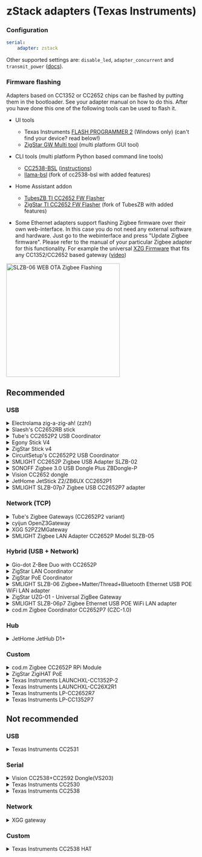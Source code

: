 # zStack adapters (Texas Instruments)

### Configuration

```yaml
serial:
    adapter: zstack
```

Other supported settings are: `disable_led`, `adapter_concurrent` and `transmit_power` ([docs](../configuration/adapter-settings.md)).

### Firmware flashing

Adapters based on CC1352 or CC2652 chips can be flashed by putting them in the bootloader. See your adapter manual on how to do this. After you have done this one of the following tools can be used to flash it.

-   UI tools
    -   Texas Instruments [FLASH PROGRAMMER 2](https://www.ti.com/tool/FLASH-PROGRAMMER) (Windows only) (can't find your device? read below!)
    -   [ZigStar GW Multi tool](https://github.com/xyzroe/ZigStarGW-MT) (multi platform GUI tool)
-   CLI tools (multi platform Python based command line tools)
    -   [CC2538-BSL](https://github.com/JelmerT/cc2538-bsl) ([instructions](./flashing/flashing_via_cc2538-bsl.md))
    -   [llama-bsl](https://github.com/electrolama/llama-bsl) (fork of cc2538-bsl with added features)
-   Home Assistant addon

    -   [TubesZB TI CC2652 FW Flasher](https://github.com/tube0013/tubeszb_addons)
    -   [ZigStar TI CC2652 FW Flasher](https://github.com/mercenaruss/zigstar_addons) (fork of TubesZB with added features)

-   Some Ethernet adapters support flashing Zigbee firmware over their own web-interface. In this case you do not need any external software and hardware. Just go to the webinterface and press "Update Zigbee firmware". Please refer to the manual of your particular Zigbee adapter for this functionality. For example the universal [XZG Firmware](https://github.com/xyzroe/XZG) that fits any CC1352/CC2652 based gateway ([video](https://github.com/Koenkk/zigbee2mqtt.io/assets/6440415/c2ca1d4c-166a-4bd9-b642-86595da1dcdb))

<img src="../../images/flashing/web-interface-ota-flashing.jpg" title="SLZB-06 WEB OTA Zigbee Flashing" height=300 />

## Recommended

### USB

<details>
<summary>Electrolama zig-a-zig-ah! (zzh!)</summary>
    
USB connected adapter with external antenna based on CC2652R chip  
* [Coordinator firmware](https://github.com/Koenkk/Z-Stack-firmware/raw/Z-Stack_3.x.0_coordinator_20230507/coordinator/Z-Stack_3.x.0/bin/CC2652R_coordinator_20230507.zip)  
* [Router firmware](https://github.com/Koenkk/Z-Stack-firmware/raw/Z-Stack_3.x.0_router_20221102/router/Z-Stack_3.x.0/bin/CC2652R_router_20221102.zip)  
* [Flashing instructions](https://electrolama.com/radio-docs/#step-3-flash-the-firmware-on-your-stick) or see "Flashing CC1352/CC2652/CC2538 based adapters" below
* [Buy](https://shop.electrolama.com/collections/usb-rf-sticks/products/zzh-multiprotocol-rf-stick)

<img src="../../images/zzh.jpg" width="200" />
</details>

<details>
<summary>Slaesh's CC2652RB stick</summary>

USB connected adapter with external antenna based on CC2652RB chip

-   [Coordinator firmware](https://github.com/Koenkk/Z-Stack-firmware/raw/Z-Stack_3.x.0_coordinator_20230507/coordinator/Z-Stack_3.x.0/bin/CC2652RB_coordinator_20230507.zip)
-   [Router firmware](https://github.com/Koenkk/Z-Stack-firmware/raw/Z-Stack_3.x.0_router_20221102/router/Z-Stack_3.x.0/bin/CC2652RB_router_20221102.zip)
-   [Flashing instructions](https://slae.sh/projects/cc2652/#flashing) or see "Flashing CC1352/CC2652/CC2538 based adapters" below
-   [Buy](https://slae.sh/projects/cc2652/)

<img src="../../images/slaeshs_cc2652rb_stick.jpg" width="200" />
</details>

<details>
<summary>Tube's CC2652P2 USB Coordinator</summary>

Open source hardware CC2652P based USB connected adapter with external antenna and USB extension cable

-   [Coordinator firmware](https://github.com/Koenkk/Z-Stack-firmware/raw/Z-Stack_3.x.0_coordinator_20230507/coordinator/Z-Stack_3.x.0/bin/CC1352P2_CC2652P_launchpad_coordinator_20230507.zip)
-   [Router firmware](https://github.com/Koenkk/Z-Stack-firmware/raw/Z-Stack_3.x.0_router_20221102/router/Z-Stack_3.x.0/bin/CC1352P2_CC2652P_launchpad_router_20221102.zip)
-   [Flashing instructions](https://github.com/tube0013/tube_gateways) or see "Flashing CC1352/CC2652/CC2538 based adapters" below
-   [Buy](https://www.tubeszb.com/)

<img src="../../images/Tubes_USB_Coordinator_CC2652P2_variant.png" width="200" />
</details>

<details>
<summary>Egony Stick V4</summary>

Powerful CC2652P Zigbee USB dongle and Raspberry Pi GPIO module. Available in Ebyte (left picture) and RFSTAR (right picture) version.

-   Coordinator firmware: [Ebyte](https://github.com/Koenkk/Z-Stack-firmware/raw/Z-Stack_3.x.0_coordinator_20230507/coordinator/Z-Stack_3.x.0/bin/CC1352P2_CC2652P_other_coordinator_20230507.zip) [RFSTAR](https://github.com/Koenkk/Z-Stack-firmware/raw/Z-Stack_3.x.0_coordinator_20230507/coordinator/Z-Stack_3.x.0/bin/CC1352P2_CC2652P_launchpad_coordinator_20230507.zip)
-   Router firmware: [Ebyte](https://github.com/Koenkk/Z-Stack-firmware/raw/Z-Stack_3.x.0_router_20221102/router/Z-Stack_3.x.0/bin/CC1352P2_CC2652P_other_router_20221102.zip) [RFSTAR](https://github.com/Koenkk/Z-Stack-firmware/raw/Z-Stack_3.x.0_router_20221102/router/Z-Stack_3.x.0/bin/CC1352P2_CC2652P_launchpad_router_20221102.zip)
-   [Flashing instructions](https://github.com/egony/cc2652p_E72-2G4M20S1E/wiki/Flashing-EN) or see "Flashing CC1352/CC2652/CC2538 based adapters" below
-   Description: [Ebyte](https://github.com/egony/cc2652p_E72-2G4M20S1E/wiki/Home-EN) [RFSTAR](https://github.com/egony/cc2652p_cc1352p_RF-STAR/wiki/Home-EN)
-   [Contact](http://t.me/Egony)

<img src="../../images/Egony_v4_E72.jpg" widht="200" /> <img src="../../images/Egony_v4_RFS.jpg" width="200" />

</details>

<details>
<summary>ZigStar Stick v4</summary>

Powerful Open source dongle with external antenna based on CC2652P

-   [Coordinator firmware](https://github.com/Koenkk/Z-Stack-firmware/raw/Z-Stack_3.x.0_coordinator_20230507/coordinator/Z-Stack_3.x.0/bin/CC1352P2_CC2652P_launchpad_coordinator_20230507.zip)
-   [Router firmware](https://github.com/Koenkk/Z-Stack-firmware/raw/Z-Stack_3.x.0_router_20221102/router/Z-Stack_3.x.0/bin/CC1352P2_CC2652P_launchpad_router_20221102.zip)
-   [Description](https://zig-star.com/projects/zigbee-stick-v4/)
-   [Flashing instructions](https://zig-star.com/radio-docs/flash-cc-bsl/) or see "Flashing CC1352/CC2652/CC2538 based adapters" below
-   [Buy](https://zig-star.com)

<img src="../../images/ZigStar-USB.png" width="200" />
</details>

<details>
<summary>CircuitSetup's CC2652P2 USB Coordinator</summary>

CC2652P based USB connected adapter pre-programmed with Z-Stack

-   [Coordinator firmware](https://github.com/Koenkk/Z-Stack-firmware/raw/Z-Stack_3.x.0_coordinator_20230507/coordinator/Z-Stack_3.x.0/bin/CC1352P2_CC2652P_launchpad_coordinator_20230507.zip)
-   [Router firmware](https://github.com/Koenkk/Z-Stack-firmware/raw/Z-Stack_3.x.0_router_20221102/router/Z-Stack_3.x.0/bin/CC1352P2_CC2652P_launchpad_router_20221102.zip)
-   [Flashing instructions](https://circuitsetup.us/product/usb-zigbee-stick-z-stack-coordinator/) or see "Flashing CC1352/CC2652/CC2538 based adapters" below
-   [Buy](https://circuitsetup.us/product/usb-zigbee-stick-z-stack-coordinator/)

<img src="../../images/circset_cc2652.jpg" width="200" />
</details>

<details>
<summary>SMLIGHT CC2652P Zigbee USB Adapter SLZB-02</summary>

CC2652P factory-made Zigbee USB coordinator with external 6dB antenna and worldwide delivery

-   [Coordinator firmware](https://github.com/Koenkk/Z-Stack-firmware/raw/Z-Stack_3.x.0_coordinator_20230507/coordinator/Z-Stack_3.x.0/bin/CC1352P2_CC2652P_other_coordinator_20230507.zip)
-   [Router firmware](https://github.com/Koenkk/Z-Stack-firmware/raw/Z-Stack_3.x.0_router_20221102/router/Z-Stack_3.x.0/bin/CC1352P2_CC2652P_other_router_20221102.zip)
-   [Description](https://smartlight.me/smart-home-devices/zigbee-devices/zigbee-coordinator-v4-cc2652p)
-   [Flashing instructions](https://smartlight.me/flashing_slzb-02) or see "Flashing CC1352/CC2652/CC2538 based adapters" below
-   Buy: [Official store](https://smartlight.me/smart-home-devices/zigbee-devices/zigbee-coordinator-v4-cc2652p), [Tindie](https://www.tindie.com/products/smartlightme/zigbee-cc2652p-coordinator-dongle-stick-adapter/)

<img src="../../images/CC2652P_smartlight_zigbee_coordinator.png" width="200" />
</details>

<details>
<summary>SONOFF Zigbee 3.0 USB Dongle Plus ZBDongle-P</summary>

CC2652P based USB connected adapter pre-programmed and with enclosure.

Note before buying that ITead slightly confusingly now sells both the Dongle Plus "ZBDongle-P" (based on CC2652P), and the Dongle Plus V2 "ZBDongle-E" (based on EFR32MG21).
This section is about the "ZBDongle-P", for "ZBDongle-E" see below.

-   [Coordinator firmware](https://github.com/Koenkk/Z-Stack-firmware/raw/Z-Stack_3.x.0_coordinator_20230507/coordinator/Z-Stack_3.x.0/bin/CC1352P2_CC2652P_launchpad_coordinator_20230507.zip)
-   [Router firmware](https://github.com/Koenkk/Z-Stack-firmware/raw/Z-Stack_3.x.0_router_20221102/router/Z-Stack_3.x.0/bin/CC1352P2_CC2652P_launchpad_router_20221102.zip)
-   [Flashing instructions](https://sonoff.tech/wp-content/uploads/2021/09/Zigbee-3.0-USB-dongle-plus-firmware-flashing-1-1.docx) ([PDF version](https://github.com/Koenkk/zigbee2mqtt.io/raw/master/docs/guide/adapters/flashing/zigbee-3.0-usb-dongle-plus-firmware_flashing-1-1.pdf) and [required python script](https://github.com/Koenkk/zigbee2mqtt.io/raw/master/docs/guide/adapters/flashing/zigbee-3.0-usb-dongle-plus-uartLog.zip)) or see "Flashing CC1352/CC2652/CC2538 based adapters" below
-   [Buy](https://itead.cc/product/sonoff-zigbee-3-0-usb-dongle-plus/)

<img src="../../images/sonoff_plus_dongle.png" width="200" />
</details>

<details>
<summary>Vision CC2652 dongle</summary>

Adapter or small development board based on CC2652R (VS201) or CC2652P (VS202)  
Coordinator firmware: [VS201](https://github.com/Koenkk/Z-Stack-firmware/raw/Z-Stack_3.x.0_coordinator_20230507/coordinator/Z-Stack_3.x.0/bin/CC2652R_coordinator_20230507.zip) [VS202](https://github.com/Koenkk/Z-Stack-firmware/raw/Z-Stack_3.x.0_coordinator_20230507/coordinator/Z-Stack_3.x.0/bin/CC1352P2_CC2652P_launchpad_coordinator_20230507.zip)  
Router firmware: [VS201](https://github.com/Koenkk/Z-Stack-firmware/raw/Z-Stack_3.x.0_router_20221102/router/Z-Stack_3.x.0/bin/CC2652R_router_20221102.zip) [VS202](https://github.com/Koenkk/Z-Stack-firmware/raw/Z-Stack_3.x.0_router_20221102/router/Z-Stack_3.x.0/bin/CC1352P2_CC2652P_launchpad_router_20221102.zip)

-   [Flashing instructions](https://www.aliexpress.com/item/1005002823262979.html?spm=a2g0o.productlist.0.0.1a1640b82yeViq&algo_pvid=e01b1872-ca85-4814-971f-ce9b058855b8&algo_exp_id=e01b1872-ca85-4814-971f-ce9b058855b8-0&pdp_ext_f=%7B%22sku_id%22%3A%2212000022351543786%22%7D) or see "Flashing CC1352/CC2652/CC2538 based adapters" below
-   Buy: [VS201](https://www.aliexpress.com/item/1005002809329614.html) [VS202](https://www.aliexpress.com/item/1005003393047763.html)

<img src="../../images/cc26x2r1_dongle.jpg" width="200" />
</details>

<details>
<summary>JetHome JetStick Z2/ZB6UX CC2652P1</summary>

Powerful CC2652P1 factory-made Zigbee USB dongle with external antenna.

-   [Documentation](https://docs.jethome.ru/en/zigbee/sticks/jetstick_z2.html)
-   [Flash instructions](https://docs.jethome.ru/en/zigbee/howto/cc_2538_bsl.html#zigbee-howto-2538-bsl)
-   [Firmware](https://docs.jethome.ru/en/zigbee/software/ti_cc2652p.html#zigbee-software-ti-cc2652p)
-   Buy: [JetStick Z2](https://jethome.ru/z2/)

<img src="../../images/jetstick_z2.png" width="200" />
</details>

<details>
<summary>SMLIGHT SLZB-07p7 Zigbee USB CC2652P7 adapter</summary>

Powerful, tiny modern design, developed for Zigbee2MQTT, pre-flashed and ready to use Zigbee adapter. Autodiscovery in Home Assistant. AutoBSL (remote update) enabled.  
Rich packing that includes:
| Package includes | SLZB-07p7 adapter | +3dB antenna 360° | QR-manual |
|:-|:-:|:-:|:-:|
|Quantity: |1 pcs|1 pcs|1 pcs|1 pcs|  
|Image| <img src="https://smlight.tech/external-content/images/zigbee2mqtt-io/slzb-07p7/slzb-07p7-adapter.jpg" width="200" /> | <img src="https://smlight.tech/external-content/images/zigbee2mqtt-io/slzb-07p7/slzb-07x-antenna.jpg" width="200" /> | <img src="https://smlight.tech/external-content/images/zigbee2mqtt-io/slzb-07p7/slzb-07x-qr.jpg" width="200" /> |

Remote Zigbee update, autodiscovery, LEDs, and flashing pins. It fits home and business use.

-   Zigbee firmware:  
    --[Coordinator firmware](https://github.com/Koenkk/Z-Stack-firmware/raw/master/coordinator/Z-Stack_3.x.0/bin/CC1352P7_coordinator_20230507.zip).
-   [Product page](https://smlight.tech/product/slzb-07p7/).
-   Buy: [Official Store - Worldwide](https://smartlight.me/smart-home-devices/zigbee-devices/coordinator-slzb-07p7), [Aliexpress - Worldwide](https://www.aliexpress.com/item/1005006273914143.html).  
    Local fast delivery: [Australia](https://shop.dialedin.com.au/products/smlight-slzb-07p7-usb-zigbee-adapter), [France](https://www.domadoo.fr/fr/interface-domotique/7045-smlight-dongle-usb-zigbee-cc2652p7-soc-antenne-3db-zigbee2mqtt-et-zha.html), [Poland](https://pcblab.io/szukaj?controller=search&s=slzb).

        | Product picture 1 | Product picture 2 | Product picture 3 |
        |:-:|:-:|:-:|
        |<img src="https://smlight.tech/external-content/images/zigbee2mqtt-io/slzb-07p7/slzb-07p7-main1-title.jpg" width="200">|<img src="https://smlight.tech/external-content/images/zigbee2mqtt-io/slzb-07p7/slzb-07p7-main2-title.jpg" width="200">|<img src="https://smlight.tech/external-content/images/zigbee2mqtt-io/slzb-07p7/slzb-07p7-main3-title.jpg" width="200">|

</details>

### Network (TCP)

<details>
<summary>Tube's Zigbee Gateways (CC2652P2 variant)</summary>

Open source hardware CC2652P and ESP32 based Zigbee to Ethernet Coordinator (left picture), POE variant is also available (right picture)

-   [Coordinator firmware](https://github.com/Koenkk/Z-Stack-firmware/raw/Z-Stack_3.x.0_coordinator_20230507/coordinator/Z-Stack_3.x.0/bin/CC1352P2_CC2652P_launchpad_coordinator_20230507.zip)
-   [Router firmware](https://github.com/Koenkk/Z-Stack-firmware/raw/Z-Stack_3.x.0_router_20221102/router/Z-Stack_3.x.0/bin/CC1352P2_CC2652P_launchpad_router_20221102.zip)
-   [Flashing instructions](https://github.com/tube0013/tube_gateways) or see "Flashing CC1352/CC2652/CC2538 based adapters" below
-   [Buy](https://www.tubeszb.com/)

<img src="../../images/Tubes_Zigbee_Gateways_CC2652P2_variant.jpg" width="200" /> <img src="../../images/Tubes_Zigbee_PoE_Coordinator_CC2652P2_variant.jpg" width="200" />

</details>

<details>
<summary>cyijun OpenZ3Gateway</summary>

An open source Zstack3 gateway powered by ESP8266 and CC2652P modules. One costs less than 60 CNY in China.

-   [Coordinator firmware](https://github.com/Koenkk/Z-Stack-firmware/raw/Z-Stack_3.x.0_coordinator_20230507/coordinator/Z-Stack_3.x.0/bin/CC1352P2_CC2652P_launchpad_coordinator_20230507.zip)
-   [Router firmware](https://github.com/Koenkk/Z-Stack-firmware/raw/Z-Stack_3.x.0_router_20221102/router/Z-Stack_3.x.0/bin/CC1352P2_CC2652P_launchpad_router_20221102.zip)
-   Flashing instructions; see "Flashing CC1352/CC2652/CC2538 based adapters" below
-   [Description](https://github.com/cyijun/OpenZ3Gateway)
-   [Tindie](https://www.tindie.com/products/cyijun/openz3gateway/)

<img src="../../images/openz3gateway.jpg" width="200" />
</details>

<details>
<summary>XGG 52PZ2MGateway</summary>

An open source Zstack3 gateway powered by ESP8266 and CC2652P modules. One costs less than 60 CNY in China.

-   [Coordinator firmware](https://github.com/Koenkk/Z-Stack-firmware/raw/Z-Stack_3.x.0_coordinator_20230507/coordinator/Z-Stack_3.x.0/bin/CC1352P2_CC2652P_launchpad_coordinator_20230507.zip)
-   [Router firmware](https://github.com/Koenkk/Z-Stack-firmware/raw/Z-Stack_3.x.0_router_20221102/router/Z-Stack_3.x.0/bin/CC1352P2_CC2652P_launchpad_router_20221102.zip)
-   Flashing instructions; see "Flashing CC1352/CC2652/CC2538 based adapters" below
-   [Description](https://shop68536829.taobao.com/)
-   [Buy](https://shop68536829.taobao.com/)

<img src="../../images/CC2652P-Z2M.jpg" width="200" />
</details>

<details>
<summary>SMLIGHT Zigbee LAN Adapter CC2652P Model SLZB-05</summary>

Pre-flashed ready-to-use Zigbee LAN CC2652P Adapter, factory made, metal case, 6dB antenna, worldwide delivery, Zigbee firmware can be manually updated via USB in 5 easy steps, customer/tech support, fast order processing.

-   [Coordinator firmware](https://github.com/Koenkk/Z-Stack-firmware/raw/Z-Stack_3.x.0_coordinator_20230507/coordinator/Z-Stack_3.x.0/bin/CC1352P2_CC2652P_other_coordinator_20230507.zip)
-   [Router firmware](https://github.com/Koenkk/Z-Stack-firmware/raw/Z-Stack_3.x.0_router_20221102/router/Z-Stack_3.x.0/bin/CC1352P2_CC2652P_other_router_20221102.zip)
-   [Description](https://smartlight.me/smart-home-devices/zigbee-devices/smlight-zigbee-lan-adapter-slzb-05en)
-   Flashing instructions; see "Flashing CC1352/CC2652/CC2538 based adapters" below
-   Buy: [eBay](https://www.ebay.com/itm/165178757770) [Official store](https://smartlight.me/smart-home-devices/zigbee-devices/smlight-zigbee-lan-adapter-slzb-05en) [Telegram](https://t.me/smartlightme)

<img src="https://smartlight.me/ebay/images/slzb_05/smartlight-zigbee-lan-slzb-05.jpg" width="200" />
</details>

### Hybrid (USB + Network)

<details>
<summary>Gio-dot Z-Bee Duo with CC2652P</summary>

4 in 1 zigbee adapter: USB Stick, WiFi, LAN, PI Zero Hat, with external antenna and 3D printed case.

-   [Description](https://gio-dot.github.io/Z-Bee-Duo/)
-   [Coordinator firmware](https://github.com/Koenkk/Z-Stack-firmware/blob/master/coordinator/Z-Stack_3.x.0/bin/CC1352P2_CC2652P_other_coordinator_20230507.zip)
-   [Router firmware](https://github.com/Koenkk/Z-Stack-firmware/blob/master/router/Z-Stack_3.x.0/bin/CC1352P2_CC2652P_other_router_20221102.zip)
-   [Flashing instructions](https://gio-dot.github.io/Z-Bee-Duo/Firmware-upgrade) or see "Flashing CC1352/CC2652/CC2538 based adapters" below
-   [Buy](https://www.tindie.com/products/gio_dot/z-bee-duo-modular-cc2652p-zigbee-30-adapter/)

<img src="../../images/Z-Bee_Duo-ico.jpg" width="200" />
</details>

<details>
<summary>ZigStar LAN Coordinator</summary>

Powerful Open source LAN Coordinator with external antenna on CC2652P

-   [Coordinator firmware](https://github.com/Koenkk/Z-Stack-firmware/raw/Z-Stack_3.x.0_coordinator_20230507/coordinator/Z-Stack_3.x.0/bin/CC1352P2_CC2652P_launchpad_coordinator_20230507.zip)
-   [Router firmware](https://github.com/Koenkk/Z-Stack-firmware/raw/Z-Stack_3.x.0_router_20221102/router/Z-Stack_3.x.0/bin/CC1352P2_CC2652P_launchpad_router_20221102.zip)
-   [Description](https://zig-star.com/projects/zigbee-gw-lan/)
-   [Flashing instructions](https://zig-star.com/radio-docs/flash-cc-bsl/) or see "Flashing CC1352/CC2652/CC2538 based adapters" below
-   [Buy](https://zig-star.com) [Tindie](https://www.tindie.com/products/zigstar/zigstar-lan-gateway/)

<img src="../../images/ZigStar-LAN.png" width="200" />
</details>

<details>
<summary>ZigStar PoE Coordinator</summary>

Open source PoE af Coordinator with external antenna on CC2652P

-   [Coordinator firmware](https://github.com/Koenkk/Z-Stack-firmware/raw/Z-Stack_3.x.0_coordinator_20230507/coordinator/Z-Stack_3.x.0/bin/CC1352P2_CC2652P_launchpad_coordinator_20230507.zip)
-   [Router firmware](https://github.com/Koenkk/Z-Stack-firmware/raw/Z-Stack_3.x.0_router_20221102/router/Z-Stack_3.x.0/bin/CC1352P2_CC2652P_launchpad_router_20221102.zip)
-   [Description](https://zig-star.com/projects/zigstar-olizig/)
-   [Flashing instructions](https://zig-star.com/radio-docs/zigstar-multi-tool/) or see "Flashing CC1352/CC2652/CC2538 based adapters" below
-   [Buy](https://zig-star.com) [Tindie](https://www.tindie.com/products/zigstar/zigstar-olizig-poe/)

<img src="../../images/ZigStar-PoE.png" width="200" />
</details>

<details>
<summary>SMLIGHT SLZB-06 Zigbee+Matter/Thread+Bluetooth Ethernet USB POE WiFi LAN adapter</summary>

Powerful, tiny modern design, developed for Zigbee2MQTT, PoE supported, pre-flashed and ready to use Zigbee adapter.  
It supports **Zigbee 3.0**, experimental **Matter-over-Thread** and **Bluetooth**. Connections: Ethernet (+PoE), LAN, USB, and WiFi. Rich packing that includes:
| Package includes | SLZB-06 adapter | +5dB antenna 360° | Adhesive tape | Screws | Screwdriver | MicroUSB-Type-C | Screw-fix helper |
|:-|:-:|:-:|:-:|:-:|:-:|:-:|:-:|
|Quantity: |1 pcs|1 pcs|2 pcs|2 pcs|1 pcs|1 pcs|1 pcs|  
|Image| <img src="https://smlight.tech/external-content/images/zigbee2mqtt-io/slzb-06-adapter.jpg" width="200" /> | <img src="https://smlight.tech/external-content/images/zigbee2mqtt-io/slzb-06-antenna.jpg" width="200" /> | <img src="https://smlight.tech/external-content/images/zigbee2mqtt-io/slzb-06-adhesive.jpg" width="200" /> | <img src="https://smlight.tech/external-content/images/zigbee2mqtt-io/slzb-06-screws.jpg" width="200" /> | <img src="https://smlight.tech/external-content/images/zigbee2mqtt-io/slzb-06-screwdriver.jpg" width="200" /> | <img src="https://smlight.tech/external-content/images/zigbee2mqtt-io/slzb-06-microusb.jpg" width="200" /> | <img src="https://smlight.tech/external-content/images/zigbee2mqtt-io/slzb-06-qr.jpg" width="200" /> |

Remote update (Zigbee and Core), modern UI firmware. Optoelectronic isolation for Ethernet, LEDs and physical button for interacting with users. It fits home and business use.

-   Zigbee firmware:  
    -- [Zigbee chip update process OTA](https://smlight.tech/manual/slzb-06/guide/flashing-and-updating/updating-zigbee.html#zigbee-auto-update-over-the-web-interface-recommended) for automatic updates.  
    -- [Firmwares folder](https://github.com/Koenkk/Z-Stack-firmware/tree/master/coordinator/Z-Stack_3.x.0/bin) for manual updates.
-   Core firmware:  
    -- [Functionality and screenshots](https://smlight.tech/manual/slzb-06/guide/configuration/)  
    -- [Video review 1](https://www.youtube.com/watch?v=WwYVRuVpAJI), [Video review 2](https://www.youtube.com/watch?v=q3cWHQ8CdcA)
-   [Manual](https://smlight.tech/manual/slzb-06/)
-   [Product page](https://smlight.tech/product/slzb-06/)
-   Buy: [Official Store - Worldwide](https://smartlight.me/smart-home-devices/zigbee-devices/smlight-slzb-06en), [Aliexpress - Worldwide](https://www.aliexpress.com/item/1005004942648430.html), [Tindie - Worldwide](https://www.tindie.com/products/smartlightme/smlight-slzb-06-zigbee-ethernet-poe-usb-wifi-adapt/).  
    Local fast delivery: [AU](https://shop.dialedin.com.au/products/smlight-slzb-06-zigbee-adapter), [AT](https://www.hobbyelectronica.nl/product/slzb-06-zigbee-ethernet-poe-usb-adapter/), [BE](https://www.hobbyelectronica.nl/product/slzb-06-zigbee-ethernet-poe-usb-adapter/), [CH](https://shop.swiss-domotique.ch/de/gateways-antennen/2387-smlight-zigbee-ethernet-poe-usb-wifi-adapter-slzb-06.html), [EE](https://improveit.lt/produktas/smlight-slzb-06-zigbee-ethernet-poe-usb-lan-wifi-adapteris/), [FR](https://www.domadoo.fr/fr/box-domotique/7042-smlight-adaptateur-usb-ethernet-poe-zigbee-30-cc2652p-zigbee2mqtt-et-zha.html), [DE](https://www.hobbyelectronica.nl/product/slzb-06-zigbee-ethernet-poe-usb-adapter/), [LT](https://improveit.lt/produktas/smlight-slzb-06-zigbee-ethernet-poe-usb-lan-wifi-adapteris/), [LV](https://improveit.lt/produktas/smlight-slzb-06-zigbee-ethernet-poe-usb-lan-wifi-adapteris/), [PL](https://pcblab.io/slzb-06-adapter-zigbee-cc2652p-ethernet-poe-usb-lan-wifi.html), [TH](https://shopee.co.th/Zigbee-SLZB-06-LAN-POE-USB-WIFI-Hybrid-Coordinator-CC2652P-SMARTLIGHT-SLZB-06-HASS-Zigbee2mqtt-ZHA-CC2652-CC2531-i.25068823.21062349644), [UK](https://zigbeesmart.co.uk/products/zigbee-lan-poe-coordinator-smlight-slzb-06), [US official](https://cloudfree.shop/product/smlight-zigbee-ethernet-adapter/), [US Amazon](https://www.amazon.com/SMLIGHT-SLZB-06-Ethernet-Zigbee2MQTT-Assistant/dp/B0BL6DQSB3).

        | Product picture | Interface screenshot | Youtube review |
        |:-:|:-:|:-:|
        |<img src="https://smlight.tech/external-content/images/zigbee2mqtt-io/slzb-06-main-title.jpg" width="200" />|<img src="https://smlight.tech/external-content/images/zigbee2mqtt-io/slzb-06-main-firmware.jpg" width="200" />|[<img src="https://smlight.tech/external-content/images/zigbee2mqtt-io/slzb-06-main-videolink-small.jpg" width="200" />](https://www.youtube.com/watch?v=q3cWHQ8CdcA)|

</details>

<details>
<summary>ZigStar UZG-01 - Universal ZigBee Gateway</summary>

Open source PoE af Coordinator with external antenna on CC2652P

-   [ESP32 Firmware](https://github.com/mercenaruss/uzg-firmware) Repository with latest firmware
-   [Coordinator firmware](https://github.com/Koenkk/Z-Stack-firmware/raw/Z-Stack_3.x.0_coordinator_20230507/coordinator/Z-Stack_3.x.0/bin/)
-   [Router firmware](https://github.com/Koenkk/Z-Stack-firmware/raw/Z-Stack_3.x.0_router_20221102/router/Z-Stack_3.x.0/bin/)
-   [Official site](https://uzg.zig-star.com) with documentation
-   [Flashing instructions](https://uzg.zig-star.com/flashing-and-updating/) or see [Flashing CC1352/CC2652/CC2538 based adapters](#flashing-cc1352-cc2652-cc2538-based-adapters)
-   Buy: [Official Store](https://uzg.zig-star.com),[Tindie](https://www.tindie.com/stores/zigstar/),[Elecrow](https://www.elecrow.com/zigstar-uzg-01-universal-zigbee-gateway.html)

|                       ZigStar UZG-01                       |                         Dimensions                         |
| :--------------------------------------------------------: | :--------------------------------------------------------: |
| <img src="../../images/Zigstar-UZG01-1.png" width="200" /> | <img src="../../images/Zigstar-UZG01-2.png" width="200" /> |

</details>

<details>
<summary>SMLIGHT SLZB-06p7 Zigbee Ethernet USB POE WiFi LAN adapter</summary>

Powerful, tiny modern design, developed for Zigbee2MQTT, PoE supported, pre-flashed and ready to use Zigbee adapter.  
It supports Zigbee 3.0, Ethernet, LAN, USB, and WiFi connections. Rich packing that includes:
| Package includes | SLZB-06p7 adapter | +5dB antenna 360° | Adhesive tape | Screws | Screwdriver | MicroUSB-Type-C | Screw-fix helper |
|:-|:-:|:-:|:-:|:-:|:-:|:-:|:-:|
|Quantity: |1 pcs|1 pcs|2 pcs|2 pcs|1 pcs|1 pcs|1 pcs|  
|Image| <img src="https://smlight.tech/external-content/images/zigbee2mqtt-io/slzb-06p7-adapter.jpg" width="200" /> | <img src="https://smlight.tech/external-content/images/zigbee2mqtt-io/slzb-06-antenna.jpg" width="200" /> | <img src="https://smlight.tech/external-content/images/zigbee2mqtt-io/slzb-06-adhesive.jpg" width="200" /> | <img src="https://smlight.tech/external-content/images/zigbee2mqtt-io/slzb-06-screws.jpg" width="200" /> | <img src="https://smlight.tech/external-content/images/zigbee2mqtt-io/slzb-06-screwdriver.jpg" width="200" /> | <img src="https://smlight.tech/external-content/images/zigbee2mqtt-io/slzb-06-microusb.jpg" width="200" /> | <img src="https://smlight.tech/external-content/images/zigbee2mqtt-io/slzb-06-qr.jpg" width="200" /> |

Remote update (Zigbee and Core), modern UI firmware. Optoelectronic isolation for Ethernet, LEDs and physical button for interacting with users. It fits home and business use.

-   Zigbee firmware:  
    -- [Zigbee chip update process OTA](https://smlight.tech/manual/slzb-06/guide/flashing-and-updating/updating-zigbee.html#zigbee-auto-update-over-the-web-interface-recommended) for automatic updates.  
    -- [Firmwares folder](https://github.com/Koenkk/Z-Stack-firmware/tree/master/coordinator/Z-Stack_3.x.0/bin) for manual updates.
-   Core firmware:  
    -- [Functionality and screenshots](https://smlight.tech/manual/slzb-06/guide/configuration/)  
    -- [Video review](https://www.youtube.com/watch?v=q3cWHQ8CdcA)
-   [Manual](https://smlight.tech/manual/slzb-06/)
-   [Product page](https://smlight.tech/product/slzb-06p7/)
-   Buy: [Official Store - Worldwide](https://smartlight.me/smart-home-devices/zigbee-devices/coordinator-slzb-06p7), [Aliexpress - Worldwide](https://www.aliexpress.com/item/1005004942648430.html).  
    Local fast delivery: [AU](https://shop.dialedin.com.au/products/smlight-slzb-06p7-zigbee-adapter), [AT](https://www.hobbyelectronica.nl/product/slzb-06p7-zigbee-ethernet-poe-usb-adapter/), [BE](https://www.hobbyelectronica.nl/product/slzb-06p7-zigbee-ethernet-poe-usb-adapter/), [DE](https://www.hobbyelectronica.nl/product/slzb-06p7-zigbee-ethernet-poe-usb-adapter/), [PL](https://pcblab.io/slzb-06p7-adapter-zigbee-cc2652p7-ethernet-poe-usb-lan-wifi.html).

        | Product picture | Interface screenshot | Youtube videoreview |
        |:-:|:-:|:-:|
        |<img src="https://smlight.tech/external-content/images/zigbee2mqtt-io/slzb-06p7-main-title.jpg" width="200" />|<img src="https://smlight.tech/external-content/images/zigbee2mqtt-io/slzb-06p7-main-firmware.jpg" width="200" />|[<img src="https://smlight.tech/external-content/images/zigbee2mqtt-io/slzb-06-main-videolink-small.jpg" width="200" />](https://www.youtube.com/watch?v=q3cWHQ8CdcA)|

</details>

<details>
<summary>cod.m Zigbee Coordinator CC2652P7 (CZC-1.0)</summary>

cod.m ZigBee Coordinator (CZC) - Network (LAN/Wi-Fi) with Power over Ethernet (optional) or USB-C.

Features:

-   CC2652P7 Texas Instruments multiprotocol 2.4GHz radio module
-   ZigBee 3.x, Z-Stack firmware (Koenkk)
-   LAN, WLAN or USB mode PoE (802.3af) or USB-C power, <1W power consumption
-   ESP32 open source firmware ([cod.m UZG Fork](https://github.com/codm/czc-firmware/releases))
-   ZigBee firmware update via network and in future via web interface
-   ESP32 firmware update via web interface or USB-C (Auto-BSL)
-   [3D-printed housing (CC-BY-NC-SA)](https://www.printables.com/de/model/857864-codm-zigbee-coordinator-cases-czc-10)
-   Made in Germany, CE, RoHS, WEEE

Links:

-   [ESP32 firmware](https://github.com/codm/czc-firmware/releases)
-   [Coordinator firmware](https://github.com/Koenkk/Z-Stack-firmware/tree/master/coordinator/Z-Stack_3.x.0/bin)
-   [Documentation](https://docs.codm.de/en/zigbee/coordinator/)
-   [Buy](https://shop.codm.de/en/automation/zigbee/40/zigbee-coordinator-cc2652p7-PoE)

<img src="../../images/codm-cc2652p7-zigbee-coordinator.jpg" width="200" /> <img src="../../images/codm-cc2652p7-zigbee-coordinator-schematic.png" width="200" />

</details>

### Hub

<details>
<summary>JetHome JetHub D1+</summary>

Controller with ZigBee module onboard with external antenna.

JetHub D1+ is DIN-rail home automation controller with Ubuntu/Debian OS and a lot of peripherals.

Based on TI CC2652P1.

-   [Documentation](https://docs.jethome.ru/en/controllers/linux/din_rail/d1p.html)
-   [Buy](https://jethome.ru/d1p/)

<img src="../../images/jethub_d1_full.png" width="200" />
</details>

### Custom

<details>
<summary>cod.m Zigbee CC2652P RPi Module</summary>

Raspberry Pi GPIO module with CC2652P and integrated power amplifier (+20dBm)

-   [Coordinator firmware](https://github.com/Koenkk/Z-Stack-firmware/raw/Z-Stack_3.x.0_coordinator_20230507/coordinator/Z-Stack_3.x.0/bin/CC1352P2_CC2652P_launchpad_coordinator_20230507.zip)
-   [Router firmware](https://github.com/Koenkk/Z-Stack-firmware/raw/Z-Stack_3.x.0_router_20221102/router/Z-Stack_3.x.0/bin/CC1352P2_CC2652P_launchpad_router_20221102.zip)
-   [Flashing instructions](https://github.com/codm/cc2652-raspberry-pi-module#firmware) or see "Flashing CC1352/CC2652/CC2538 based adapters" below
-   [Buy](https://shop.codm.de/automation/zigbee/33/zigbee-cc2652p2-raspberry-pi-module)

<img src="../../images/codm-cc2652p-rpi.jpg" width="200" />
</details>
<details>
<summary>ZigStar ZigiHAT PoE </summary>

Powerful Open source Pi HAT based on CC2652P with PoE,RTC onboard

-   [Coordinator firmware](https://github.com/Koenkk/Z-Stack-firmware/raw/Z-Stack_3.x.0_coordinator_20230507/coordinator/Z-Stack_3.x.0/bin/CC1352P2_CC2652P_launchpad_coordinator_20230507.zip)
-   [Router firmware](https://github.com/Koenkk/Z-Stack-firmware/raw/Z-Stack_3.x.0_router_20221102/router/Z-Stack_3.x.0/bin/CC1352P2_CC2652P_launchpad_router_20221102.zip)
-   [Description](https://zig-star.com/projects/zigbee-zigihat/)
-   [Flashing instructions](https://zig-star.com/projects/zigbee-zigihat/#flashing) or see "Flashing CC1352/CC2652/CC2538 based adapters" below
-   [Buy](https://zig-star.com)

<img src="../../images/ZigiHAT.png" width="200" />
</details>

<details>
<summary>Texas Instruments LAUNCHXL-CC1352P-2</summary>

USB connected development kit, based on CC1352P chip  
These devices have two serial devices built in. Make sure you put the right serial device in the [configuration](../configuration/) or use auto detect (completely remove the `serial` section from `configuration.yaml`) if you only have one Texas Instruments CC device connected to your system.  
An external antenna can be connected which could increase range: [requires resoldering a tiny capacitor (moving C14 to C24)](http://e2e.ti.com/support/wireless-connectivity/zigbee-and-thread/f/158/t/880219?LAUNCHXL-CC26X2R1-Antenna-CC26X2R1)

-   [Coordinator firmware](https://github.com/Koenkk/Z-Stack-firmware/raw/Z-Stack_3.x.0_coordinator_20230507/coordinator/Z-Stack_3.x.0/bin/CC1352P2_CC2652P_launchpad_coordinator_20230507.zip)
-   [Router firmware](https://github.com/Koenkk/Z-Stack-firmware/raw/Z-Stack_3.x.0_router_20221102/router/Z-Stack_3.x.0/bin/CC1352P2_CC2652P_launchpad_router_20221102.zip)
-   [Flashing instructions](./flashing/flashing_via_uniflash.md) or see "Flashing CC1352/CC2652/CC2538 based adapters" below
-   [Buy](http://www.ti.com/tool/LAUNCHXL-CC1352P)

<img src="../../images/cc1352p2.jpg" width="200" />
</details>

<details>
<summary>Texas Instruments LAUNCHXL-CC26X2R1</summary>

USB connected development kit, based on CC2652R chip  
These devices have two serial devices built in. Make sure you put the right serial device in the [configuration](../configuration/) or use auto detect (completely remove the `serial` section from `configuration.yaml`) if you only have one Texas Instruments CC device connected to your system.  
An external antenna can be connected which could increase range: [requires resoldering a tiny capacitor](https://github.com/Koenkk/zigbee2mqtt/issues/2162#issuecomment-570286663)

-   [Coordinator firmware](https://github.com/Koenkk/Z-Stack-firmware/raw/Z-Stack_3.x.0_coordinator_20230507/coordinator/Z-Stack_3.x.0/bin/CC2652R_coordinator_20230507.zip)
-   [Router firmware](https://github.com/Koenkk/Z-Stack-firmware/raw/Z-Stack_3.x.0_router_20221102/router/Z-Stack_3.x.0/bin/CC2652R_router_20221102.zip)
-   [Flashing instructions](./flashing/flashing_via_uniflash.md) or see "Flashing CC1352/CC2652/CC2538 based adapters" below
-   [Buy](http://www.ti.com/tool/LAUNCHXL-CC26X2R1)

<img src="../../images/cc26x2r1.jpg" width="200" />
</details>

<details>
<summary>Texas Instruments LP-CC2652R7</summary>

USB connected development kit, based on CC2652R7 chip  
These devices have two serial devices built in. Make sure you put the right serial device in the [configuration](../configuration/) or use auto detect (completely remove the `serial` section from `configuration.yaml`) if you only have one Texas Instruments CC device connected to your system.

-   [Coordinator firmware](https://github.com/Koenkk/Z-Stack-firmware/raw/Z-Stack_3.x.0_coordinator_20230507/coordinator/Z-Stack_3.x.0/bin/CC2652R7_coordinator_20230507.zip)
-   [Flashing instructions](./flashing/flashing_via_uniflash.md) or see "Flashing CC1352/CC2652/CC2538 based adapters" below
-   [Buy](http://www.ti.com/tool/LP-CC2652R7)

<img src="../../images/CC2652R7.png" width="200" />
</details>

<details>
<summary>Texas Instruments LP-CC1352P7</summary>

USB connected development kit, based on CC1352P7 chip  
These devices have two serial devices built in. Make sure you put the right serial device in the [configuration](../configuration/) or use auto detect (completely remove the `serial` section from `configuration.yaml`) if you only have one Texas Instruments CC device connected to your system.

-   [Coordinator firmware](https://github.com/Koenkk/Z-Stack-firmware/raw/Z-Stack_3.x.0_coordinator_20230507/coordinator/Z-Stack_3.x.0/bin/CC1352P7_coordinator_20230507.zip)
-   [Flashing instructions](./flashing/flashing_via_uniflash.md) or see "Flashing CC1352/CC2652/CC2538 based adapters" below
-   [Buy](https://www.ti.com/tool/LP-CC1352P7)

<img src="../../images/LP-CC1352P7.jpg" width="200" />
</details>

## Not recommended

### USB

<details>
<summary>Texas Instruments CC2531</summary>

USB connected Zigbee adapter with PCB antenna  
**Warning 1:** requires additional hardware to flash (CC debugger + download cable)  
**Warning 2:** might not be powerful enough to handle networks of 20+ devices  
**Warning 3:** this adapter has bad range

-   [Coordinator firmware](https://github.com/Koenkk/Z-Stack-firmware/tree/master/coordinator/Z-Stack_Home_1.2/bin)
-   [Router firmware](https://github.com/Koenkk/Z-Stack-firmware/tree/master/router/Z-Stack_Home_1.2/bin)
-   [Flashing instructions](./flashing/flashing_the_cc2531.md)
-   [Buy](https://www.aliexpress.com/wholesale?catId=0&initiative_id=SB_20191108075039&SearchText=cc2531)

<img src="../../images/cc2531.jpg" width="200" />
</details>

### Serial

<details>
<summary>Vision CC2538+CC2592 Dongle(VS203)</summary>

Adapter or small development board based on CC2538 and CC2592 chip

-   [Coordinator firmware](https://github.com/Koenkk/Z-Stack-firmware/tree/master/coordinator/Z-Stack_3.0.x/bin)
-   [Flashing instructions](https://www.aliexpress.com/item/1005002809329614.html?spm=a2g0o.store_pc_allProduct.8148356.2.4d7f1012TTc3uX)
-   [Buy](https://www.aliexpress.com/item/1005002809329614.html?spm=a2g0o.store_pc_allProduct.8148356.2.4d7f1012TTc3uX)

<img src="../../images/cc2538_cc2592_dongle.jpg" width="200" />
</details>

<details>
<summary>Texas Instruments CC2530</summary>

Serial connected adapter with external antenna optionally with CC2591 or CC2592 RF frontend  
**Warning 1:** requires additional hardware to flash (CC debugger + download cable)  
**Warning 2:** might not be powerful enough to handle networks of 20+ devices

-   [Coordinator firmware](https://github.com/Koenkk/Z-Stack-firmware/tree/master/coordinator/Z-Stack_Home_1.2/bin)
-   [Router firmware](https://github.com/Koenkk/Z-Stack-firmware/tree/master/router/Z-Stack_Home_1.2/bin)
-   [Flashing instructions](../../advanced/zigbee/05_create_a_cc2530_router.md#2-flashing-the-cc2530)
-   [Connecting](./flashing/connecting_cc2530.md)
-   Buy: [AliExpress](http://www.aliexpress.com/wholesale?catId=0&initiative_id=SB_20181213104041&SearchText=cc2530) [GBAN](http://www.gban.cn/en/product_show.asp?id=43) [Tindie](https://www.tindie.com/products/GiovanniCas/cc2530-cc2592-zigbee-dongle/)

<img src="../../images/cc2530.jpg" width="200" />
</details>
<details>
<summary>Texas Instruments CC2538</summary>

Serial connected adapter with CC2592 RF Amplifier

-   [Coordinator firmware](https://github.com/Koenkk/Z-Stack-firmware/tree/master/coordinator/Z-Stack_3.0.x/bin)
-   [Flashing](./flashing/flashing_the_cc2538.md)
-   Buy: [AliExpress](https://www.aliexpress.com/wholesale?catId=0&initiative_id=SB_20191108075039&SearchText=cc2538)

<img src="../../images/cc2538.jpg" width="200" />
</details>

### Network

<details>
<summary>XGG gateway</summary>

An open source zigbee gateway powered by ESP8266 and CC2538+CC2592PA (XGG 38PZ2MGateway) or CC2530 (XGG 30Z2MGateway)  
Coordinator firmware: [XGG 38PZ2MGateway](https://github.com/Koenkk/Z-Stack-firmware/tree/master/coordinator/Z-Stack_3.0.x/bin) [XGG 30Z2MGateway](https://github.com/Koenkk/Z-Stack-firmware/tree/master/coordinator/Z-Stack_Home_1.2/bin)

-   [Contact](https://shop68536829.taobao.com/)

<img src="../../images/CC2652P-Z2M.jpg" width="200" />
</details>

### Custom

<details>
<summary>Texas Instruments CC2538 HAT</summary>

Raspberry pinout compatible HAT with CC2538 and optional external antenna

-   [Coordinator firmware](https://github.com/Koenkk/Z-Stack-firmware/tree/master/coordinator/Z-Stack_3.0.x/bin)
-   [Flashing](./flashing/flashing_the_cc2538.md)
-   [Buy](https://www.tindie.com/products/GiovanniCas/zigbee-hat-with-cc2538-for-raspberry/)

<img src="../../images/cc2538hat.jpg" width="200" />
</details>
